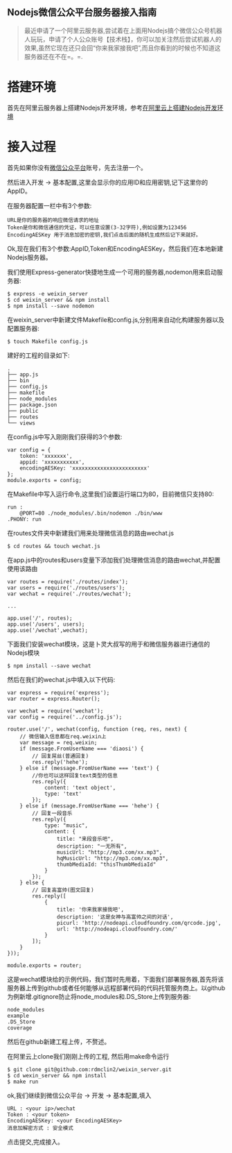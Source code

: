 Nodejs微信公众平台服务器接入指南
---


> 最近申请了一个阿里云服务器,尝试着在上面用Nodejs搞个微信公众号机器人玩玩，申请了个人公众账号【技术栈】，你可以加关注然后尝试机器人的效果,虽然它现在还只会回“你来我家接我吧”,而且你看到的时候也不知道这服务器还在不在=。=.

<!-- more -->


# 搭建环境 
首先在阿里云服务器上搭建Nodejs开发环境，参考[在阿里云上搭建Nodejs开发环境](http://mclspace.com/2015/12/09/aliyun-build-nodejs-environment/)

# 接入过程
首先如果你没有[微信公众平台](https://mp.weixin.qq.com)账号，先去注册一个。

然后进入开发 -> 基本配置,这里会显示你的应用ID和应用密钥,记下这里你的AppID。

在服务器配置一栏中有3个参数:
```
URL是你的服务器的响应微信请求的地址
Token是你和微信通信的凭证，可以任意设置(3-32字符),例如设置为123456
EncodingAESKey 用于消息加密的密钥,我们点击后面的随机生成然后记下来就好。
```

Ok,现在我们有3个参数:AppID,Token和EncodingAESKey，然后我们在本地新建Nodejs服务器。

我们使用Express-generator快捷地生成一个可用的服务器,nodemon用来启动服务器:
```
$ express -e weixin_server
$ cd weixin_server && npm install
$ npm install --save nodemon
```
在weixin_server中新建文件Makefile和config.js,分别用来自动化构建服务器以及配置服务器:
```
$ touch Makefile config.js
```

建好的工程的目录如下:
```
.
├── app.js
├── bin
├── config.js
├── makefile
├── node_modules
├── package.json
├── public
├── routes
└── views
```

在config.js中写入刚刚我们获得的3个参数:
```
var config = {
    token: 'xxxxxxx',
    appid: 'xxxxxxxxxxx',
    encodingAESKey: 'xxxxxxxxxxxxxxxxxxxxxxxx'
};
module.exports = config;
```

在Makefile中写入运行命令,这里我们设置运行端口为80，目前微信只支持80:
```
run :
	@PORT=80 ./node_modules/.bin/nodemon ./bin/www
.PHONY: run
```

在routes文件夹中新建我们用来处理微信消息的路由wechat.js
```
$ cd routes && touch wechat.js
```

在app.js中的routes和users变量下添加我们处理微信消息的路由wechat,并配置使用该路由
```
var routes = require('./routes/index');
var users = require('./routes/users');
var wechat = require('./routes/wechat');

...

app.use('/', routes);
app.use('/users', users);
app.use('/wechat',wechat);
```

下面我们安装wechat模块，这是卜灵大叔写的用于和微信服务器进行通信的Nodejs模块
```
$ npm install --save wechat 
```

然后在我们的wechat.js中填入以下代码:
```
var express = require('express');
var router = express.Router();

var wechat = require('wechat');
var config = require('../config.js');

router.use('/', wechat(config, function (req, res, next) {
    // 微信输入信息都在req.weixin上
    var message = req.weixin;
    if (message.FromUserName === 'diaosi') {
        // 回复屌丝(普通回复)
        res.reply('hehe');
    } else if (message.FromUserName === 'text') {
        //你也可以这样回复text类型的信息
        res.reply({
            content: 'text object',
            type: 'text'
        });
    } else if (message.FromUserName === 'hehe') {
        // 回复一段音乐
        res.reply({
            type: "music",
            content: {
                title: "来段音乐吧",
                description: "一无所有",
                musicUrl: "http://mp3.com/xx.mp3",
                hqMusicUrl: "http://mp3.com/xx.mp3",
                thumbMediaId: "thisThumbMediaId"
            }
        });
    } else {
        // 回复高富帅(图文回复)
        res.reply([
            {
                title: '你来我家接我吧',
                description: '这是女神与高富帅之间的对话',
                picurl: 'http://nodeapi.cloudfoundry.com/qrcode.jpg',
                url: 'http://nodeapi.cloudfoundry.com/'
            }
        ]);
    }
}));

module.exports = router;
```
这是wechat模块给的示例代码，我们暂时先用着，下面我们部署服务器,首先将该服务器上传到github或者任何能够从远程部署代码的代码托管服务商上。以github为例新增.gitignore防止将node_modules和.DS_Store上传到服务器:
```
node_modules
example
.DS_Store
coverage
```
然后在github新建工程上传，不赘述。

在阿里云上clone我们刚刚上传的工程, 然后用make命令运行
```
$ git clone git@github.com:rdmclin2/weixin_server.git
$ cd wexin_server && npm install
$ make run
```

ok,我们继续到微信公众平台 -> 开发 -> 基本配置,填入
```
URL : <your ip>/wechat
Token : <your token>
EncodingAESKey: <your EncodingAESKey>
消息加解密方式 : 安全模式
```
点击提交,完成接入。